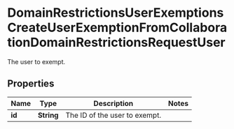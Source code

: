 

# DomainRestrictionsUserExemptionsCreateUserExemptionFromCollaborationDomainRestrictionsRequestUser

The user to exempt.

## Properties

| Name | Type | Description | Notes |
|------------ | ------------- | ------------- | -------------|
|**id** | **String** | The ID of the user to exempt. |  |



